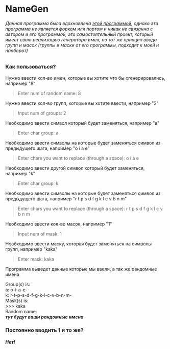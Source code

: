 # NameGen

###### Данная программа была вдохновлена [этой программой](https://github.com/yiotro/NiceNameGen), однако эта программа не является форком или портом и никак не связанна с автором и его программой, это самостоятельный проект, который имеет свою реализацию генератора имен, но тот же принцип ввода групп и масок (группы и маски от его программы, подходят к моей и наоборот)

### Как пользоваться?

Нужно ввести кол-во имен, которые вы хотите что бы сгенерировались, например "8"
> Enter num of random name: 8


Нужно ввести кол-во групп, которые вы хотите ввести, например "2"
> Input num of groups: 2


Необходимо ввести символ который будет заменяться, например "a"
> Enter char group: a


Необходимо ввести символы на которые будет заменяться символ из предыдущего шага, например "o i a e"
> Enter chars you want to replace (through a space): o i a e


Необходимо ввести другой символ который будет заменяться, например "k"
> Enter char group: k


Необходимо ввести символы на которые будет заменяться символ из предыдущего шага, например "r t p s d f g k l c v b n m"
> Enter chars you want to replace (through a space): r t p s d f g k l c v b n m


Необходимо ввести кол-во масок, например "1"
> Input num of mask: 1


Необходимо ввести маску, которая будет заменяться на символы групп, например "kaka"
> Enter mask: kaka


Программа выведет данные которые мы ввели, а так же рандомные имена

Group(s) is:  
a: o-i-a-e-  
k: r-t-p-s-d-f-g-k-l-c-v-b-n-m-  
Mask(s) is:  
\>\>\> kaka  
Random name:   
__*тут будут ваши рандомные имена*__

### Постоянно вводить 1 и то же?

##### Нет!

